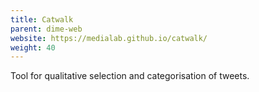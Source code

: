 ```yaml
---
title: Catwalk
parent: dime-web
website: https://medialab.github.io/catwalk/
weight: 40
---
```


Tool for qualitative selection and categorisation of tweets.
